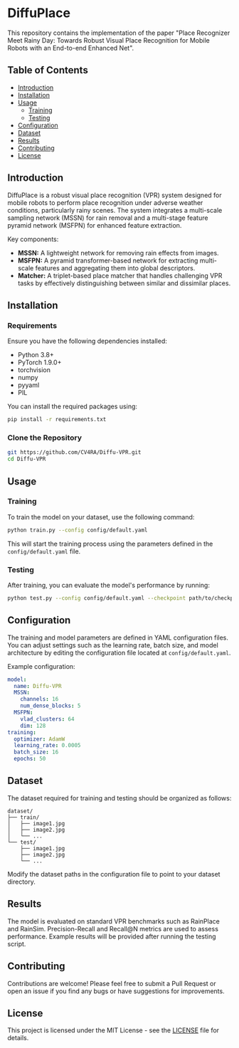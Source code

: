 
# DiffuPlace

This repository contains the implementation of the paper "Place Recognizer Meet Rainy Day: Towards Robust Visual Place Recognition for Mobile Robots with an End-to-end Enhanced Net". 

## Table of Contents

- [Introduction](#introduction)
- [Installation](#installation)
- [Usage](#usage)
  - [Training](#training)
  - [Testing](#testing)
- [Configuration](#configuration)
- [Dataset](#dataset)
- [Results](#results)
- [Contributing](#contributing)
- [License](#license)

## Introduction

DiffuPlace is a robust visual place recognition (VPR) system designed for mobile robots to perform place recognition under adverse weather conditions, particularly rainy scenes. The system integrates a multi-scale sampling network (MSSN) for rain removal and a multi-stage feature pyramid network (MSFPN) for enhanced feature extraction.

Key components:
- **MSSN:** A lightweight network for removing rain effects from images.
- **MSFPN:** A pyramid transformer-based network for extracting multi-scale features and aggregating them into global descriptors.
- **Matcher:** A triplet-based place matcher that handles challenging VPR tasks by effectively distinguishing between similar and dissimilar places.

## Installation

### Requirements

Ensure you have the following dependencies installed:

- Python 3.8+
- PyTorch 1.9.0+
- torchvision
- numpy
- pyyaml
- PIL

You can install the required packages using:

```bash
pip install -r requirements.txt
```

### Clone the Repository

```bash
git https://github.com/CV4RA/Diffu-VPR.git
cd Diffu-VPR
```

## Usage

### Training

To train the model on your dataset, use the following command:

```bash
python train.py --config config/default.yaml
```

This will start the training process using the parameters defined in the `config/default.yaml` file.

### Testing

After training, you can evaluate the model's performance by running:

```bash
python test.py --config config/default.yaml --checkpoint path/to/checkpoint.pth
```

## Configuration

The training and model parameters are defined in YAML configuration files. You can adjust settings such as the learning rate, batch size, and model architecture by editing the configuration file located at `config/default.yaml`.

Example configuration:

```yaml
model:
  name: Diffu-VPR
  MSSN:
    channels: 16
    num_dense_blocks: 5
  MSFPN:
    vlad_clusters: 64
    dim: 128
training:
  optimizer: AdamW
  learning_rate: 0.0005
  batch_size: 16
  epochs: 50
```

## Dataset

The dataset required for training and testing should be organized as follows:

```
dataset/
├── train/
│   ├── image1.jpg
│   ├── image2.jpg
│   └── ...
└── test/
    ├── image1.jpg
    ├── image2.jpg
    └── ...
```

Modify the dataset paths in the configuration file to point to your dataset directory.

## Results

The model is evaluated on standard VPR benchmarks such as RainPlace and RainSim. Precision-Recall and Recall@N metrics are used to assess performance. Example results will be provided after running the testing script.

## Contributing

Contributions are welcome! Please feel free to submit a Pull Request or open an issue if you find any bugs or have suggestions for improvements.

## License

This project is licensed under the MIT License - see the [LICENSE](LICENSE) file for details.
